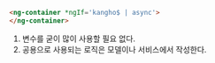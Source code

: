 ```html
<ng-container *ngIf='kangho$ | async'>
</ng-container>
```

1. 변수를 굳이 많이 사용할 필요 없다.
2. 공용으로 사용되는 로직은 모델이나 서비스에서 작성한다.